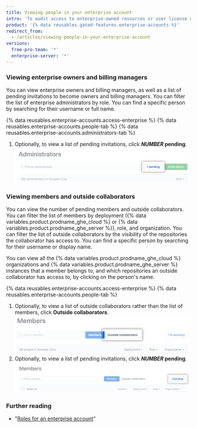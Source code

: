 ```yaml
---
title: Viewing people in your enterprise account
intro: 'To audit access to enterprise-owned resources or user license usage, enterprise owners can view every administrator and member of the enterprise account.'
product: '{% data reusables.gated-features.enterprise-accounts %}'
redirect_from:
  - /articles/viewing-people-in-your-enterprise-account
versions:
  free-pro-team: '*'
  enterprise-server: '*'
---
```


### Viewing enterprise owners and billing managers

You can view enterprise owners and billing managers, as well as a list of pending invitations to become owners and billing managers. You can filter the list of enterprise administrators by role. You can find a specific person by searching for their username or full name.

{% data reusables.enterprise-accounts.access-enterprise %}
{% data reusables.enterprise-accounts.people-tab %}
{% data reusables.enterprise-accounts.administrators-tab %}
1. Optionally, to view a list of pending invitations, click **_NUMBER_ pending**.
  !["NUMBER pending" button to the right of search and filter options](/assets/images/help/enterprises/administrators-pending.png)

### Viewing members and outside collaborators

You can view the number of pending members and outside collaborators. You can filter the list of members by deployment ({% data variables.product.prodname_ghe_cloud %} or {% data variables.product.prodname_ghe_server %}), role, and organization. You can filter the list of outside collaborators by the visibility of the repositories the collaborator has access to. You can find a specific person by searching for their username or display name.

You can view all the {% data variables.product.prodname_ghe_cloud %} organizations and {% data variables.product.prodname_ghe_server %} instances that a member belongs to, and which repositories an outside collaborator has access to, by clicking on the person's name.

{% data reusables.enterprise-accounts.access-enterprise %}
{% data reusables.enterprise-accounts.people-tab %}
1. Optionally, to view a list of outside collaborators rather than the list of members, click **Outside collaborators**.
  ![Outside collaborators tab on the Organization members page](/assets/images/help/business-accounts/outside-collaborators-tab.png)
1. Optionally, to view a list of pending invitations, click **_NUMBER_ pending**.
  !["NUMBER pending" button to the right of search and filter options](/assets/images/help/enterprises/members-pending.png)

### Further reading

- "[Roles for an enterprise account](/articles/roles-for-an-enterprise-account)"
